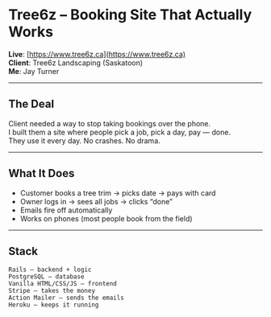 # Tree6z – Booking Site That Actually Works

**Live**: [https://www.tree6z.ca](https://www.tree6z.ca)  
**Client**: Tree6z Landscaping (Saskatoon)  
**Me**: Jay Turner [](https://github.com/j-6-z)

---

## The Deal

Client needed a way to stop taking bookings over the phone.  
I built them a site where people pick a job, pick a day, pay — done.  
They use it every day. No crashes. No drama.

---

## What It Does

- Customer books a tree trim → picks date → pays with card  
- Owner logs in → sees all jobs → clicks “done”  
- Emails fire off automatically  
- Works on phones (most people book from the field)

---

## Stack

```text
Rails — backend + logic
PostgreSQL — database
Vanilla HTML/CSS/JS — frontend
Stripe — takes the money
Action Mailer — sends the emails
Heroku — keeps it running